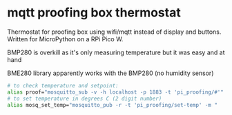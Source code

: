 # mqtt proofing box thermostat

Thermostat for proofing box using wifi/mqtt instead of display and buttons. Written for MicroPython on a RPi Pico W.

BMP280 is overkill as it's only measuring temperature but it was easy and at hand

BME280 library apparently works with the BMP280 (no humidity sensor)

```sh
# to check temperature and setpoint:
alias proof="mosquitto_sub -v -h localhost -p 1883 -t 'pi_proofing/#'"
# to set temperature in degrees C (2 digit number)
alias mosq_set_temp="mosquitto_pub -r -t 'pi_proofing/set-temp' -m "
```
